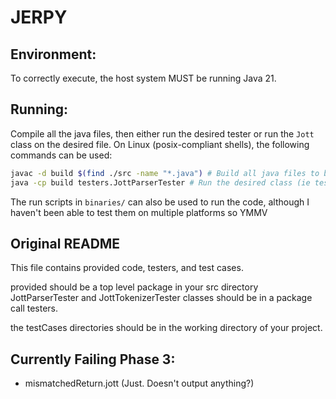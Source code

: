 # JERPY

## Environment:

To correctly execute, the host system MUST be running Java 21.

## Running:
Compile all the java files, then either run the desired tester or run the `Jott` class on the desired file.
On Linux (posix-compliant shells), the following commands can be used:

```bash
javac -d build $(find ./src -name "*.java") # Build all java files to build/
java -cp build testers.JottParserTester # Run the desired class (ie testers.JottParserTester)
```

The run scripts in `binaries/` can also be used to run the code, although I haven't been able to test them on multiple platforms so YMMV

## Original README

This file contains provided code, testers, and test cases.

provided should be a top level package in your src directory
JottParserTester and JottTokenizerTester classes should be in a package call testers.

the testCases directories should be in the working directory of your project. 

## Currently Failing Phase 3:
- mismatchedReturn.jott (Just. Doesn't output anything?)

